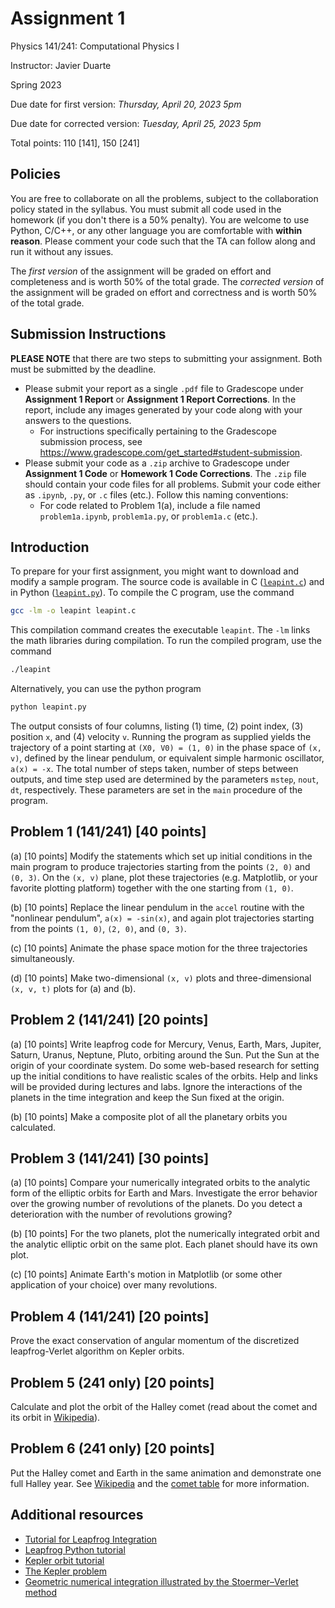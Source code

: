 # Assignment 1
Physics 141/241: Computational Physics I

Instructor: Javier Duarte

Spring 2023

Due date for first version: _Thursday, April 20, 2023 5pm_

Due date for corrected version: _Tuesday, April 25, 2023 5pm_

Total points: 110 [141], 150 [241]

## Policies
You are free to collaborate on all the problems, subject to the collaboration policy stated in the syllabus.
You must submit all code used in the homework (if you don't there is a 50% penalty).
You are welcome to use Python, C/C++, or any other language you are comfortable with **within reason**.
Please comment your code such that the TA can follow along and run it without any issues.

The *first version* of the assignment will be graded on effort and completeness and is worth 50% of the total grade.
The *corrected version* of the assignment will be graded on effort and correctness and is worth 50% of the total grade.


## Submission Instructions
**PLEASE NOTE** that there are two steps to submitting your assignment.
Both must be submitted by the deadline.

- Please submit your report as a single `.pdf` file to Gradescope under **Assignment 1 Report** or **Assignment 1 Report Corrections**.
In the report, include any images generated by your code along with your answers to the questions.
  - For instructions specifically pertaining to the Gradescope submission process, see https://www.gradescope.com/get_started#student-submission.
- Please submit your code as a `.zip` archive to Gradescope under **Assignment 1 Code** or **Homework 1 Code Corrections**. The `.zip` file should contain your code files for all problems. Submit your code either as `.ipynb`, `.py`, or `.c` files (etc.). Follow this naming conventions:
  - For code related to Problem 1(a), include a file named `problem1a.ipynb`, `problem1a.py`, or `problem1a.c` (etc.).


## Introduction
To prepare for your first assignment, you might want to download and modify a sample program.
The source code is available in C ([`leapint.c`](leapint.c)) and in Python ([`leapint.py`](leapint.py)). 
To compile the C program, use the command

```bash
gcc -lm -o leapint leapint.c
```

This compilation command creates the executable `leapint`.
The `-lm` links the math libraries during compilation.
To run the compiled program, use the command

```bash
./leapint
```

Alternatively, you can use the python program
```bash
python leapint.py
```

The output consists of four columns, listing (1) time, (2) point index, (3) position `x`, and (4) velocity `v`.
Running the program as supplied yields the trajectory of a point starting at `(X0, V0) = (1, 0)` in the phase space of `(x, v)`, defined by the linear pendulum, or equivalent simple harmonic oscillator, `a(x) = -x`.
The total number of steps taken, number of steps between outputs, and time step used are determined by the parameters `mstep`, `nout`, `dt`, respectively.
These parameters are set in the `main` procedure of the program.

## Problem 1 (141/241) [40 points]
(a) [10 points] Modify the statements which set up initial conditions in the main program to produce trajectories starting from the points `(2, 0)` and `(0, 3)`.
On the `(x, v)` plane, plot these trajectories (e.g. Matplotlib, or your favorite plotting platform) together with the one starting from `(1, 0)`.

(b) [10 points] Replace the linear pendulum in the `accel` routine with the "nonlinear pendulum", `a(x) = -sin(x)`, and again plot trajectories starting from the points `(1, 0)`, `(2, 0)`, and `(0, 3)`. 

(c) [10 points] Animate the phase space motion for the three trajectories simultaneously.

(d) [10 points] Make two-dimensional `(x, v)` plots and three-dimensional `(x, v, t)` plots for (a) and (b).

## Problem 2 (141/241) [20 points]
(a) [10 points] Write leapfrog code for Mercury, Venus, Earth, Mars, Jupiter, Saturn, Uranus, Neptune, Pluto, orbiting around the Sun.
Put the Sun at the origin of your coordinate system.
Do some web-based research for setting up the initial conditions to have realistic scales of the orbits.
Help and links will be provided during lectures and labs.
Ignore the interactions of the planets in the time integration and keep the Sun fixed at the origin.

(b) [10 points] Make a composite plot of all the planetary orbits you calculated.

## Problem 3 (141/241) [30 points]
(a) [10 points] Compare your numerically integrated orbits to the analytic form of the elliptic orbits for Earth and Mars.
Investigate the error behavior over the growing number of revolutions of the planets.
Do you detect a deterioration with the number of revolutions growing?

(b) [10 points] For the two planets, plot the numerically integrated orbit and the analytic elliptic orbit on the same plot.
Each planet should have its own plot.

(c) [10 points] Animate Earth's motion in Matplotlib (or some other application of your choice) over many revolutions.

## Problem 4 (141/241) [20 points]
Prove the exact conservation of angular momentum of the discretized leapfrog-Verlet algorithm on Kepler orbits.

## Problem 5 (241 only) [20 points]
Calculate and plot the orbit of the Halley comet (read about the comet and its orbit in [Wikipedia](https://en.wikipedia.org/wiki/Halley%27s_Comet)).

## Problem 6 (241 only) [20 points]
Put the Halley comet and Earth in the same animation and demonstrate one full Halley year.
See [Wikipedia](https://en.wikipedia.org/wiki/Halley%27s_Comet) and the [comet table](https://en.wikipedia.org/wiki/List_of_numbered_comets) for more information.

## Additional resources
- [Tutorial for Leapfrog Integration](leapfrog.pdf)
- [Leapfrog Python tutorial](http://cvarin.github.io/CSci-Survival-Guide/leapfrog.html)
- [Kepler orbit tutorial](kepler.pdf)
- [The Kepler problem](kepler_py.pdf)
- [Geometric numerical integration illustrated by the Stoermer–Verlet method](stoermer-verlet.pdf)
